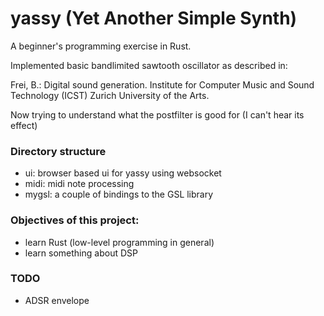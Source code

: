 # yassy (Yet Another Simple Synth)

A beginner's programming exercise in Rust.


Implemented basic bandlimited sawtooth oscillator as described in:

Frei, B.: Digital sound generation. Institute for Computer Music and Sound Technology (ICST) Zurich University of the Arts.

Now trying to understand what the postfilter is good for (I can't hear its effect)


### Directory structure
* ui: browser based ui for yassy using websocket
* midi: midi note processing
* mygsl: a couple of bindings to the GSL library

### Objectives of this project:
* learn Rust (low-level programming in general)
* learn something about DSP

### TODO
* ADSR envelope

